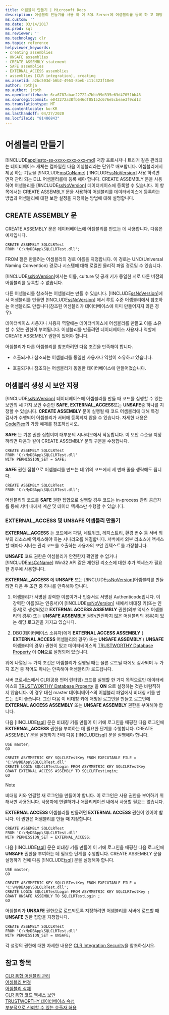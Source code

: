 ```yaml
---
title: 어셈블리 만들기 | Microsoft Docs
description: 어셈블리 만들기를 사용 하 여 SQL Server에 어셈블리를 등록 하 고 해당 보안 설정을 지정 합니다. 어셈블리를 등록 하 여 해당 기능을 사용 합니다.
ms.custom: ''
ms.date: 03/14/2017
ms.prod: sql
ms.reviewer: ''
ms.technology: clr
ms.topic: reference
helpviewer_keywords:
- creating assemblies
- UNSAFE assemblies
- CREATE ASSEMBLY statement
- SAFE assemblies
- EXTERNAL_ACCESS assemblies
- assemblies [CLR integration], creating
ms.assetid: a2bc503d-b6b2-4963-8beb-c11c323f18e0
author: rothja
ms.author: jroth
ms.openlocfilehash: 6ca6787abae22722a7bbb99d335e63d47051bb46
ms.sourcegitcommit: e042272a38fb646df05152c676e5cbeae3f9cd13
ms.translationtype: MT
ms.contentlocale: ko-KR
ms.lasthandoff: 04/27/2020
ms.locfileid: "81486843"
---
```

# <a name="creating-an-assembly"></a>어셈블리 만들기
[!INCLUDE[appliesto-ss-xxxx-xxxx-xxx-md](../../../includes/appliesto-ss-xxxx-xxxx-xxx-md.md)]
  저장 프로시저나 트리거 같은 관리되는 데이터베이스 개체는 컴파일한 다음 어셈블리라는 단위로 배포합니다. 어셈블리에서 제공 하는 기능을 [!INCLUDE[msCoName](../../../includes/msconame-md.md)] [!INCLUDE[ssNoVersion](../../../includes/ssnoversion-md.md)] 사용 하려면 먼저 관리 되는 DLL 어셈블리를에 등록 해야 합니다. CREATE ASSEMBLY 문을 사용하여 어셈블리를 [!INCLUDE[ssNoVersion](../../../includes/ssnoversion-md.md)] 데이터베이스에 등록할 수 있습니다. 이 항목에서는 CREATE ASSEMBLY 문을 사용하여 어셈블리를 데이터베이스에 등록하는 방법과 어셈블리에 대한 보안 설정을 지정하는 방법에 대해 설명합니다.  
  
## <a name="the-create-assembly-statement"></a>CREATE ASSEMBLY 문  
 CREATE ASSEMBLY 문은 데이터베이스에 어셈블리를 만드는 데 사용합니다. 다음은 예제입니다.  
  
```  
CREATE ASSEMBLY SQLCLRTest  
FROM 'C:\MyDBApp\SQLCLRTest.dll';  
```  
  
 FROM 절은 만들려는 어셈블리의 경로 이름을 지정합니다. 이 경로는 UNC(Universal Naming Convention) 경로나 시스템에 대해 로컬인 물리적 파일 경로일 수 있습니다.  
  
 [!INCLUDE[ssNoVersion](../../../includes/ssnoversion-md.md)]에서는 이름, culture 및 공개 키가 동일한 서로 다른 버전의 어셈블리를 등록할 수 없습니다.  
  
 다른 어셈블리를 참조하는 어셈블리는 만들 수 있습니다. [!INCLUDE[ssNoVersion](../../../includes/ssnoversion-md.md)]에서 어셈블리를 만들면 [!INCLUDE[ssNoVersion](../../../includes/ssnoversion-md.md)] 에서 루트 수준 어셈블리에서 참조하는 어셈블리도 만듭니다(참조된 어셈블리가 데이터베이스에 이미 만들어지지 않은 경우).  
  
 데이터베이스 사용자나 사용자 역할에는 데이터베이스에 어셈블리를 만들고 이를 소유할 수 있는 권한이 부여됩니다. 어셈블리를 만들려면 데이터베이스 사용자나 역할에 CREATE ASSEMBLY 권한이 있어야 합니다.  
  
 어셈블리가 다른 어셈블리를 참조하려면 다음 조건을 만족해야 합니다.  
  
-   호출되거나 참조되는 어셈블리를 동일한 사용자나 역할이 소유하고 있습니다.  
  
-   호출되거나 참조되는 어셈블리가 동일한 데이터베이스에 만들어졌습니다.  
  
## <a name="specifying-security-when-creating-assemblies"></a>어셈블리 생성 시 보안 지정  
 [!INCLUDE[ssNoVersion](../../../includes/ssnoversion-md.md)] 데이터베이스에 어셈블리를 만들 때 코드를 실행할 수 있는 보안의 세 가지 보안 수준인 **SAFE**, **EXTERNAL_ACCESS**또는 **UNSAFE**중 하나를 지정할 수 있습니다. **CREATE ASSEMBLY** 문이 실행될 때 코드 어셈블리에 대해 특정 검사가 수행되어 어셈블리가 서버에 등록되지 않을 수 있습니다. 자세한 내용은 [CodePlex](https://msftengprodsamples.codeplex.com/)의 가장 예제를 참조하십시오.  
  
 **SAFE** 는 기본 권한 집합이며 대부분의 시나리오에서 작동합니다. 이 보안 수준을 지정하려면 다음과 같이 CREATE ASSEMBLY 문의 구문을 수정합니다.  
  
```  
CREATE ASSEMBLY SQLCLRTest  
FROM 'C:\MyDBApp\SQLCLRTest.dll'  
WITH PERMISSION_SET = SAFE;  
```  
  
 **SAFE** 권한 집합으로 어셈블리를 만드는 데 위의 코드에서 세 번째 줄을 생략해도 됩니다.  
  
```  
CREATE ASSEMBLY SQLCLRTest  
FROM 'C:\MyDBApp\SQLCLRTest.dll';  
```  
  
 어셈블리의 코드를 **SAFE** 권한 집합으로 실행할 경우 코드는 in-process 관리 공급자를 통해 서버 내에서 계산 및 데이터 액세스만 수행할 수 있습니다.  
  
### <a name="creating-external_access-and-unsafe-assemblies"></a>EXTERNAL_ACCESS 및 UNSAFE 어셈블리 만들기  
 **EXTERNAL_ACCESS** 는 코드에서 파일, 네트워크, 레지스트리, 환경 변수 등 서버 외부의 리소스에 액세스해야 하는 시나리오를 해결합니다. 서버에서 외부 리소스에 액세스할 때마다 서버는 관리 코드를 호출하는 사용자의 보안 컨텍스트를 가장합니다.  
  
 **UNSAFE** 코드 권한은 어셈블리가 안전한지 확인할 수 없거나 [!INCLUDE[msCoName](../../../includes/msconame-md.md)] Win32 API 같은 제한된 리소스에 대한 추가 액세스가 필요한 경우에 사용합니다.  
  
 **EXTERNAL_ACCESS** 에 **UNSAFE** 또는 [!INCLUDE[ssNoVersion](../../../includes/ssnoversion-md.md)]어셈블리를 만들려면 다음 두 조건 중 하나를 만족해야 합니다.  
  
1.  어셈블리가 서명된 강력한 이름이거나 인증서로 서명된 Authenticode입니다. 이 강력한 이름(또는 인증서)이 [!INCLUDE[ssNoVersion](../../../includes/ssnoversion-md.md)] 내에서 비대칭 키(또는 인증서)로 생성되었고 **EXTERNAL ACCESS ASSEMBLY** 권한(외부 액세스 어셈블리의 경우) 또는 **UNSAFE ASSEMBLY** 권한(안전하지 않은 어셈블리의 경우)이 있는 해당 로그인을 가지고 있습니다.  
  
2.  DBO(데이터베이스 소유자)에게 **EXTERNAL ACCESS ASSEMBLY** ( **EXTERNAL ACCESS** 어셈블리의 경우) 또는 **UNSAFE ASSEMBLY** ( **UNSAFE** 어셈블리의 경우) 권한이 있고 데이터베이스의 [TRUSTWORTHY Database Property](../../../relational-databases/security/trustworthy-database-property.md) 이 **ON**으로 설정되어 있습니다.  

 위에 나열된 두 가지 조건은 어셈블리가 실행될 때는 물론 로드될 때에도 검사되며 두 가지 조건 중 적어도 하나는 만족해야 어셈블리가 로드됩니다.  
  
 서버 프로세스에서 CLR(공용 언어 런타임) 코드를 실행할 한 가지 목적으로만 데이터베이스의 [TRUSTWORTHY Database Property](../../../relational-databases/security/trustworthy-database-property.md) 을 **ON** 으로 설정하는 것은 바람직하지 않습니다. 이 경우 대신 master 데이터베이스의 어셈블리 파일에서 비대칭 키를 만드는 것이 좋습니다. 그런 다음 이 비대칭 키에 매핑된 로그인을 만들고 로그인에 **EXTERNAL ACCESS ASSEMBLY** 또는 **UNSAFE ASSEMBLY** 권한을 부여해야 합니다.  
  
 다음 [!INCLUDE[tsql](../../../includes/tsql-md.md)] 문은 비대칭 키를 만들어 이 키에 로그인을 매핑한 다음 로그인에 **EXTERNAL_ACCESS** 권한을 부여하는 데 필요한 단계를 수행합니다. CREATE ASSEMBLY 문을 실행하기 전에 다음 [!INCLUDE[tsql](../../../includes/tsql-md.md)] 문을 실행해야 합니다.  
  
```  
USE master;   
GO    
  
CREATE ASYMMETRIC KEY SQLCLRTestKey FROM EXECUTABLE FILE = 'C:\MyDBApp\SQLCLRTest.dll'     
CREATE LOGIN SQLCLRTestLogin FROM ASYMMETRIC KEY SQLCLRTestKey     
GRANT EXTERNAL ACCESS ASSEMBLY TO SQLCLRTestLogin;   
GO   
```  
  
> [!NOTE]  
>  비대칭 키와 연결할 새 로그인을 만들어야 합니다. 이 로그인은 사용 권한을 부여하기 위해서만 사용됩니다. 사용자에 연결하거나 애플리케이션 내에서 사용할 필요는 없습니다.  
  
 **EXTERNAL ACCESS** 어셈블리를 만들려면 **EXTERNAL ACCESS** 권한이 있어야 합니다. 이 권한은 어셈블리를 만들 때 지정합니다.  
  
```  
CREATE ASSEMBLY SQLCLRTest  
FROM 'C:\MyDBApp\SQLCLRTest.dll'  
WITH PERMISSION_SET = EXTERNAL_ACCESS;  
```  
  
 다음 [!INCLUDE[tsql](../../../includes/tsql-md.md)] 문은 비대칭 키를 만들어 이 키에 로그인을 매핑한 다음 로그인에 **UNSAFE** 권한을 부여하는 데 필요한 단계를 수행합니다. CREATE ASSEMBLY 문을 실행하기 전에 다음 [!INCLUDE[tsql](../../../includes/tsql-md.md)] 문을 실행해야 합니다.  
  
```  
USE master;   
GO    
  
CREATE ASYMMETRIC KEY SQLCLRTestKey FROM EXECUTABLE FILE = 'C:\MyDBApp\SQLCLRTest.dll';     
CREATE LOGIN SQLCLRTestLogin FROM ASYMMETRIC KEY SQLCLRTestKey ;    
GRANT UNSAFE ASSEMBLY TO SQLCLRTestLogin ;  
GO  
```  
  
 어셈블리가 **UNSAFE** 권한으로 로드되도록 지정하려면 어셈블리를 서버에 로드할 때 **UNSAFE** 권한 집합을 지정합니다.  
  
```  
CREATE ASSEMBLY SQLCLRTest  
FROM 'C:\MyDBApp\SQLCLRTest.dll'  
WITH PERMISSION_SET = UNSAFE;  
```  
  
 각 설정의 권한에 대한 자세한 내용은 [CLR Integration Security](../../../relational-databases/clr-integration/security/clr-integration-security.md)을 참조하십시오.  
  
## <a name="see-also"></a>참고 항목  
 [CLR 통합 어셈블리 관리](../../../relational-databases/clr-integration/assemblies/managing-clr-integration-assemblies.md)   
 [어셈블리 변경](../../../relational-databases/clr-integration/assemblies/altering-an-assembly.md)   
 [어셈블리 삭제](../../../relational-databases/clr-integration/assemblies/dropping-an-assembly.md)   
 [CLR 통합 코드 액세스 보안](../../../relational-databases/clr-integration/security/clr-integration-code-access-security.md)   
 [TRUSTWORTHY 데이터베이스 속성](../../../relational-databases/security/trustworthy-database-property.md)   
 [부분적으로 신뢰할 수 있는 호출자 허용](https://msdn.microsoft.com/library/20b0248f-36da-4fc3-97d2-3789fcf6e084)  
  
  
